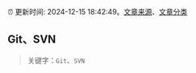 :alarm_clock: 更新时间: 2024-12-15 18:42:49。[文章来源](/README.md)、[文章分类](/TAGS.md)

## Git、SVN


> 关键字：`Git`、`SVN`



